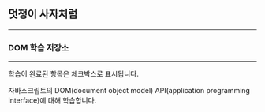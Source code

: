 ## 멋쟁이 사자처럼

---

### DOM 학습 저장소

---

학습이 완료된 항목은 체크박스로 표시됩니다.

자바스크립트의 DOM(document object model) API(application programming interface)에 대해 학습합니다.
